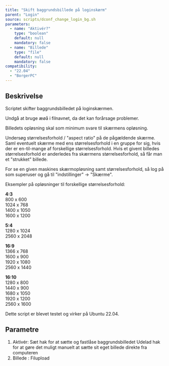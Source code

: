 ```yaml
---
title: "Skift baggrundsbillede på loginskærm"
parent: "Login"
source: scripts/dconf_change_login_bg.sh
parameters:
  - name: "Aktivér?"
    type: "boolean"
    default: null
    mandatory: false
  - name: "Billede"
    type: "file"
    default: null
    mandatory: false
compatibility:  
  - "22.04"
  - "BorgerPC"
---
```


## Beskrivelse
Scriptet skifter baggrundsbilledet på loginskærmen.

Undgå at bruge æøå i filnavnet, da det kan forårsage problemer.

Billedets opløsning skal som minimum svare til skærmens opløsning.

Undersøg størrelsesforhold / "aspect ratio" på de pågældende skærme. Saml eventuelt skærme med ens størrelsesforhold i en gruppe for sig, hvis der er en-til-mange af forskellige størrelsesforhold. Hvis et givent billedes størrelsesforhold er anderledes fra skærmens størrelsesforhold, så får man et "strukket" billede.

For se en given maskines skærmopløsning samt størrelsesforhold, så log på som superuser og gå til "indstillinger" -> "Skærme".

Eksempler på opløsninger til forskellige størrelsesforhold:

**4:3**\
800 x 600\
1024 x 768\
1400 x 1050\
1600 x 1200

**5:4**\
1280 x 1024\
2560 x 2048

**16:9**\
1366 x 768\
1600 x 900\
1920 x 1080\
2560 x 1440

**16:10**\
1280 x 800\
1440 x 900\
1680 x 1050\
1920 x 1200\
2560 x 1600

Dette script er blevet testet og virker på Ubuntu 22.04.

## Parametre

1. Aktivér: 
    Sæt hak for at sætte og fastlåse baggrundsbilledet
    Udelad hak for at gøre det muligt manuelt at sætte sit eget billede direkte fra computeren
2. Billede : Filupload